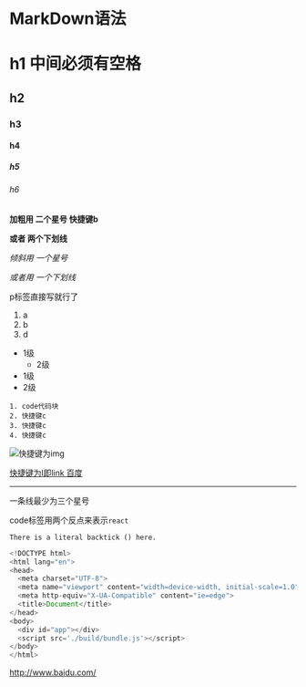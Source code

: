 # MarkDown语法
# h1 中间必须有空格

## h2

### h3

#### h4

##### h5

###### h6

**加粗用 二个星号  快捷键b**

__或者 两个下划线__

*倾斜用 一个星号*

_或者用 一个下划线_

p标签直接写就行了

1. a
2. b
3. d


- 1级
  - 2级
- 1级
 - 2级



```
1. code代码块
2. 快捷键c
3. 快捷键c
4. 快捷键c

```
![快捷键为img](http://odovq7hn5.bkt.clouddn.com/project1.jpg)

[快捷键为l即link 百度](http://www.baidu.com)

***

一条线最少为三个星号

code标签用两个反点来表示`react`

`There is a literal backtick () here.`

```js
<!DOCTYPE html>
<html lang="en">
<head>
  <meta charset="UTF-8">
  <meta name="viewport" content="width=device-width, initial-scale=1.0">
  <meta http-equiv="X-UA-Compatible" content="ie=edge">
  <title>Document</title>
</head>
<body>
  <div id="app"></div>
  <script src='./build/bundle.js'></script>
</body>
</html>
```

<http://www.baidu.com/>
